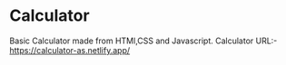 # Calculator
Basic Calculator made from HTMl,CSS and Javascript.
Calculator URL:- https://calculator-as.netlify.app/
